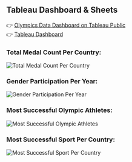 ## Tableau Dashboard & Sheets
👉 [Olympics Data Dashboard on Tableau Public](https://public.tableau.com/app/profile/blake.smith1551/viz/OlympicsData_17436646730210/Dashboard1_1#1)  
👉 [Tableau Dashboard](https://github.com/Blake-Allan-Smith/Olympics-Data/releases/download/tableau/Olympics.Data.twbx)
### Total Medal Count Per Country:
![Total Medal Count Per Country](https://github.com/Blake-Allan-Smith/Olympics-Data/releases/download/tableau/Map.of.Medals.png)
### Gender Participation Per Year:
![Gender Participation Per Year](https://github.com/Blake-Allan-Smith/Olympics-Data/releases/download/tableau/Gender.Participation.png)
### Most Successful Olympic Athletes:
![Most Successful Olympic Athletes](https://github.com/Blake-Allan-Smith/Olympics-Data/releases/download/tableau/Most.Successful.Olympic.Athletes.png)
### Most Successful Sport Per Country:
![Most Successful Sport Per Country](https://github.com/Blake-Allan-Smith/Olympics-Data/releases/download/tableau/Most.Successful.Sport.Per.Country.png)
